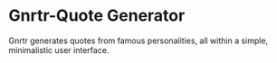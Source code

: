 # Gnrtr-Quote Generator

Gnrtr generates quotes from famous personalities, all within a simple, minimalistic user interface.
